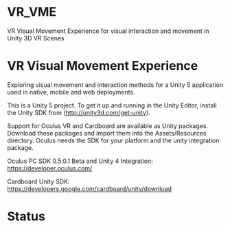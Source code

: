 # VR_VME
VR Visual Movement Experience for visual interaction and movement in Unity 3D VR Scenes

VR Visual Movement Experience
=============================

Exploring visual movement and interaction methods for a Unity 5 application used in native, mobile and web deployments.

This is a Unity 5 project. To get it up and running in the Unity Editor, install the Unity SDK from (http://unity3d.com/get-unity).

Support for Oculus VR and Cardboard are available as Unity packages. Download these packages and import them into the Assets/Resources directory. Oculus needs the SDK for your platform and the unity integration package.

Oculus PC SDK 0.5.0.1 Beta and Unity 4 Integration: https://developer.oculus.com/

Cardboard Unity SDK: https://developers.google.com/cardboard/unity/download

Status
======
